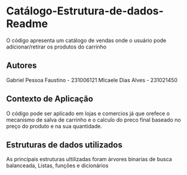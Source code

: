 # Catálogo-Estrutura-de-dados-Readme
O código apresenta um catálogo de vendas onde o usuário pode adicionar/retirar os produtos do carrinho
## Autores
Gabriel Pessoa Faustino - 231006121
MIcaele Dias Alves - 231021450
## Contexto de Aplicação
O código pode ser aplicado em lojas e comercios já que orefece o mecanismo de salva de carrinho e o calculo do preco final baseado no preço do produto e na sua quantidade.
## Estruturas de dados utilizados
As principais estruturas ultilizadas foram árvores binarias de busca balanceada, Listas, funções e dicionários
##
